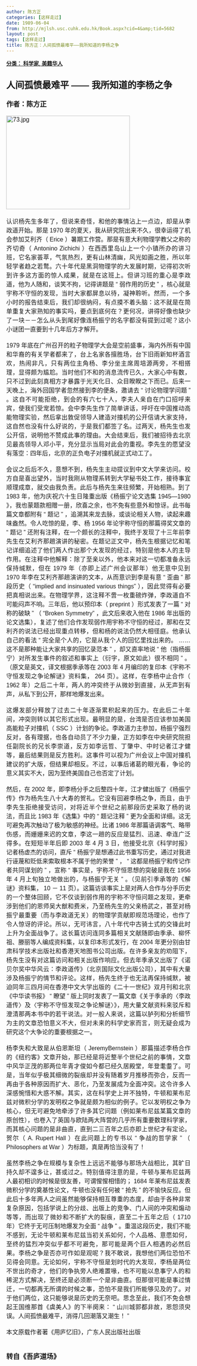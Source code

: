 ```yaml
---
author: 陈方正
categories: [这样走过]
date: 1989-06-04
from: http://mjlsh.usc.cuhk.edu.hk/Book.aspx?cid=4&amp;tid=5682
layout: post
tags: [这样走过]
title: 陈方正：人间孤愤最难平——我所知道的李杨之争
---
```


<div style="margin: 15px 10px 10px 0px;">
<div>
<span id="ctl00_ContentPlaceHolder1_chapter1_SubjectLabel" style="font-weight:bold;text-decoration:underline;">
   分类： 科学家, 美籍华人
  </span>
</div>
<div>
<b>
<font size="5">
<br/>
</font>
</b>
</div>
<div>
<p class="p2" style='margin: 0px; text-align: justify; font-variant-numeric: normal; font-variant-east-asian: normal; font-stretch: normal; line-height: normal; font-family: "PingFang SC";'>
<b>
<font size="5">
<span class="s1" style="font-kerning: none;">
      人间孤愤最难平
     </span>
<span class="s2" style="font-variant-numeric: normal; font-variant-east-asian: normal; font-stretch: normal; line-height: normal; font-family: Helvetica; font-kerning: none;">
      ——
     </span>
<span class="s1" style="font-kerning: none;">
      我所知道的李杨之争
     </span>
</font>
</b>
</p>
<p class="p1" style="margin: 0px; text-align: justify; font-variant-numeric: normal; font-variant-east-asian: normal; font-stretch: normal; line-height: normal; font-family: Helvetica; min-height: 19px;">
<b>
<font size="4">
<span class="s1" style="font-kerning: none;">
</span>
<br/>
</font>
</b>
</p>
<p class="p2" style='margin: 0px; text-align: justify; font-variant-numeric: normal; font-variant-east-asian: normal; font-stretch: normal; line-height: normal; font-family: "PingFang SC";'>
<span class="s1" style="font-kerning: none;">
<b style="">
<font size="4">
      作者：陈方正
     </font>
</b>
</span>
</p>
<p class="p1" style="margin: 0px; text-align: justify; font-variant-numeric: normal; font-variant-east-asian: normal; font-stretch: normal; font-size: 16px; line-height: normal; font-family: Helvetica; min-height: 19px;">
<span class="s1" style="font-kerning: none;">
</span>
<br/>
</p>
<p class="p3" style="margin: 0px; text-align: justify; font-variant-numeric: normal; font-variant-east-asian: normal; font-stretch: normal; font-size: 16px; line-height: normal; font-family: Helvetica;">
<span class="s1" style="font-kerning: none;">
<img alt="73.jpg" border="0" height="250" src="https://i.imgur.com/WA1bKrC.jpeg" width="331"/>
</span>
</p>
<p class="p1" style="margin: 0px; text-align: justify; font-variant-numeric: normal; font-variant-east-asian: normal; font-stretch: normal; font-size: 16px; line-height: normal; font-family: Helvetica; min-height: 19px;">
<span class="s1" style="font-kerning: none;">
</span>
<br/>
</p>
<p class="p2" style='margin: 0px; text-align: justify; font-variant-numeric: normal; font-variant-east-asian: normal; font-stretch: normal; font-size: 16px; line-height: normal; font-family: "PingFang SC";'>
<span class="s1" style="font-kerning: none;">
    认识杨先生多年了，但说来奇怪，和他的事情沾上一点边，却是从李政道开始。那是
   </span>
<span class="s2" style="font-variant-numeric: normal; font-variant-east-asian: normal; font-stretch: normal; line-height: normal; font-family: Helvetica; font-kerning: none;">
    1970
   </span>
<span class="s1" style="font-kerning: none;">
    年的夏天，我从研究院出来不久，很幸运得了机会参加艾利齐（
   </span>
<span class="s2" style="font-variant-numeric: normal; font-variant-east-asian: normal; font-stretch: normal; line-height: normal; font-family: Helvetica; font-kerning: none;">
    Erice
   </span>
<span class="s1" style="font-kerning: none;">
    ）暑期工作营。那是有意大利物理学教父之称的齐切奇（
   </span>
<span class="s2" style="font-variant-numeric: normal; font-variant-east-asian: normal; font-stretch: normal; line-height: normal; font-family: Helvetica; font-kerning: none;">
    Antonino Zichichi
   </span>
<span class="s1" style="font-kerning: none;">
    ）在西西里岛山上一个小镇所办的讲习班，它名家荟萃，气氛热烈，更有山林清幽，风光如画之胜，所以年轻学者趋之若鹜。六十年代是黑洞物理学的大发展时期，记得初次听到许多这方面的惊人成果，就是在这班上。但讲习班的重心是李政道，他为人随和，谈笑不拘，记得讲题是
   </span>
<span class="s2" style="font-variant-numeric: normal; font-variant-east-asian: normal; font-stretch: normal; line-height: normal; font-family: Helvetica; font-kerning: none;">
    “
   </span>
<span class="s1" style="font-kerning: none;">
    弱作用的历史
   </span>
<span class="s2" style="font-variant-numeric: normal; font-variant-east-asian: normal; font-stretch: normal; line-height: normal; font-family: Helvetica; font-kerning: none;">
    ”
   </span>
<span class="s1" style="font-kerning: none;">
    ，核心就是宇称不守恒的发现，当时大家都屏息以待，凝神聆听。然而，一个多小时的报告结束后，我们却很纳闷，有点摸不着头脑：这不就是在简单重复大家熟知的事实吗，要点到底何在？更何况，讲得好像也缺少了一块－－怎么从头到尾好像连杨振宁的名字都没有提到过呢？这小小谜团一直要到十几年后方才解开。
   </span>
</p>
<p class="p1" style="margin: 0px; text-align: justify; font-variant-numeric: normal; font-variant-east-asian: normal; font-stretch: normal; font-size: 16px; line-height: normal; font-family: Helvetica; min-height: 19px;">
<span class="s1" style="font-kerning: none;">
</span>
<br/>
</p>
<p class="p2" style='margin: 0px; text-align: justify; font-variant-numeric: normal; font-variant-east-asian: normal; font-stretch: normal; font-size: 16px; line-height: normal; font-family: "PingFang SC";'>
<span class="s2" style="font-variant-numeric: normal; font-variant-east-asian: normal; font-stretch: normal; line-height: normal; font-family: Helvetica; font-kerning: none;">
    1979
   </span>
<span class="s1" style="font-kerning: none;">
    年底在广州召开的粒子物理学大会是空前盛事，海内外所有中国和华裔的有关学者都来了，台上名家各擅胜场，台下旧雨新知杯酒言欢，热闹非凡，只有两位主角杨、李分坐主席周培源两旁，不相搭理，显得颇为尴尬。当时他们不和的消息流传已久，大家心中有数，只不过到此刻真相方才暴露于光天化日、众目睽睽之下而已。后来一天晚上，海外回国学者忽然接到李的便条，邀请去
   </span>
<span class="s2" style="font-variant-numeric: normal; font-variant-east-asian: normal; font-stretch: normal; line-height: normal; font-family: Helvetica; font-kerning: none;">
    “
   </span>
<span class="s1" style="font-kerning: none;">
    讨论物理学问题
   </span>
<span class="s2" style="font-variant-numeric: normal; font-variant-east-asian: normal; font-stretch: normal; line-height: normal; font-family: Helvetica; font-kerning: none;">
    ”
   </span>
<span class="s1" style="font-kerning: none;">
    。这自不可能拒绝，到会的有六七十人，李夫人亲自在门口招呼来宾，使我们受宠若惊。会中李先生作了简单讲话，呼吁在中国推动高能物理实验，然后拿出敦促领导人建造对撞机的公开信请大家支持，这自然也没有什么好说的，于是我们都签了名。过两天，杨先生也发公开信，说明他不赞成此事的理由。大会结束后，我们被招待去北京见最高领导人邓小平，充分显示当局对此会的重视。李先生的愿望没有落空：四年后，北京的正负电子对撞机就正式动工了。
   </span>
</p>
<p class="p1" style="margin: 0px; text-align: justify; font-variant-numeric: normal; font-variant-east-asian: normal; font-stretch: normal; font-size: 16px; line-height: normal; font-family: Helvetica; min-height: 19px;">
<span class="s1" style="font-kerning: none;">
</span>
<br/>
</p>
<p class="p2" style='margin: 0px; text-align: justify; font-variant-numeric: normal; font-variant-east-asian: normal; font-stretch: normal; font-size: 16px; line-height: normal; font-family: "PingFang SC";'>
<span class="s1" style="font-kerning: none;">
    会议之后后不久，意想不到，杨先生主动提议到中文大学来访问。校方自是喜出望外，当时我刚从物理系转到大学秘书处工作，接待事宜顺理成章，就交由我负责。此后与杨先生来往频繁，开始相熟。到了
   </span>
<span class="s2" style="font-variant-numeric: normal; font-variant-east-asian: normal; font-stretch: normal; line-height: normal; font-family: Helvetica; font-kerning: none;">
    1983
   </span>
<span class="s1" style="font-kerning: none;">
    年，他为庆祝六十生日隆重出版《杨振宁论文选集
   </span>
<span class="s2" style="font-variant-numeric: normal; font-variant-east-asian: normal; font-stretch: normal; line-height: normal; font-family: Helvetica; font-kerning: none;">
    1945—1980
   </span>
<span class="s1" style="font-kerning: none;">
    》，我也蒙题款相赠一册，欣喜之余，也不免有些意外和惊讶。此书每篇文章都附有
   </span>
<span class="s2" style="font-variant-numeric: normal; font-variant-east-asian: normal; font-stretch: normal; line-height: normal; font-family: Helvetica; font-kerning: none;">
    “
   </span>
<span class="s1" style="font-kerning: none;">
    题记
   </span>
<span class="s2" style="font-variant-numeric: normal; font-variant-east-asian: normal; font-stretch: normal; line-height: normal; font-family: Helvetica; font-kerning: none;">
    ”
   </span>
<span class="s1" style="font-kerning: none;">
    ，追溯其来龙去脉，或谈论相关人物，读起来趣味盎然。令人吃惊的是，李、杨
   </span>
<span class="s2" style="font-variant-numeric: normal; font-variant-east-asian: normal; font-stretch: normal; line-height: normal; font-family: Helvetica; font-kerning: none;">
    1956
   </span>
<span class="s1" style="font-kerning: none;">
    年论宇称守恒的那篇得奖文章的
   </span>
<span class="s2" style="font-variant-numeric: normal; font-variant-east-asian: normal; font-stretch: normal; line-height: normal; font-family: Helvetica; font-kerning: none;">
    “
   </span>
<span class="s1" style="font-kerning: none;">
    题记
   </span>
<span class="s2" style="font-variant-numeric: normal; font-variant-east-asian: normal; font-stretch: normal; line-height: normal; font-family: Helvetica; font-kerning: none;">
    ”
   </span>
<span class="s1" style="font-kerning: none;">
    还附有注释，在一个颇长的注释中，我终于发现了十三年前李先生在艾利齐那趟演讲的秘密。在题记正文中，杨先生根据记忆和笔记详细追述了他们两人作出那个大发现的经过，特别是他本人的主导作用。在注释中他解释：除了至亲以外，他本来对这一切都准备永远保持缄默，但在
   </span>
<span class="s2" style="font-variant-numeric: normal; font-variant-east-asian: normal; font-stretch: normal; line-height: normal; font-family: Helvetica; font-kerning: none;">
    1979
   </span>
<span class="s1" style="font-kerning: none;">
    年（亦即上述广州会议那年）他无意中见到
   </span>
<span class="s2" style="font-variant-numeric: normal; font-variant-east-asian: normal; font-stretch: normal; line-height: normal; font-family: Helvetica; font-kerning: none;">
    1970
   </span>
<span class="s1" style="font-kerning: none;">
    年李在艾利齐那趟演讲的文本，从而意识到李是有意
   </span>
<span class="s2" style="font-variant-numeric: normal; font-variant-east-asian: normal; font-stretch: normal; line-height: normal; font-family: Helvetica; font-kerning: none;">
    “
   </span>
<span class="s1" style="font-kerning: none;">
    歪曲
   </span>
<span class="s2" style="font-variant-numeric: normal; font-variant-east-asian: normal; font-stretch: normal; line-height: normal; font-family: Helvetica; font-kerning: none;">
    ”
   </span>
<span class="s1" style="font-kerning: none;">
    那段历史（
   </span>
<span class="s2" style="font-variant-numeric: normal; font-variant-east-asian: normal; font-stretch: normal; line-height: normal; font-family: Helvetica; font-kerning: none;">
    “implied and insinuated various things”
   </span>
<span class="s1" style="font-kerning: none;">
    ），因此觉得有必要把真相说出来。在物理学界，这注释不啻一枚重磅炸弹，李政道自不可能闷声不响。三年后，他以预印本（
   </span>
<span class="s2" style="font-variant-numeric: normal; font-variant-east-asian: normal; font-stretch: normal; line-height: normal; font-family: Helvetica; font-kerning: none;">
    preprint
   </span>
<span class="s1" style="font-kerning: none;">
    ）形式发表了一篇
   </span>
<span class="s2" style="font-variant-numeric: normal; font-variant-east-asian: normal; font-stretch: normal; line-height: normal; font-family: Helvetica; font-kerning: none;">
    “
   </span>
<span class="s1" style="font-kerning: none;">
    对称的破缺
   </span>
<span class="s2" style="font-variant-numeric: normal; font-variant-east-asian: normal; font-stretch: normal; line-height: normal; font-family: Helvetica; font-kerning: none;">
    ”
   </span>
<span class="s1" style="font-kerning: none;">
    （
   </span>
<span class="s2" style="font-variant-numeric: normal; font-variant-east-asian: normal; font-stretch: normal; line-height: normal; font-family: Helvetica; font-kerning: none;">
    “Broken Symmetry”
   </span>
<span class="s1" style="font-kerning: none;">
    ，此文后来收入他在
   </span>
<span class="s2" style="font-variant-numeric: normal; font-variant-east-asian: normal; font-stretch: normal; line-height: normal; font-family: Helvetica; font-kerning: none;">
    1986
   </span>
<span class="s1" style="font-kerning: none;">
    年出版的论文选集），复述了他们合作发现弱作用宇称不守恒的经过，那和在艾利齐的说法已经出现重点转移，但和杨的说法仍然大相径庭。他承认自己的看法
   </span>
<span class="s2" style="font-variant-numeric: normal; font-variant-east-asian: normal; font-stretch: normal; line-height: normal; font-family: Helvetica; font-kerning: none;">
    “
   </span>
<span class="s1" style="font-kerning: none;">
    完全是个人的，它是从我个人的回忆里找出来的。
   </span>
<span class="s2" style="font-variant-numeric: normal; font-variant-east-asian: normal; font-stretch: normal; line-height: normal; font-family: Helvetica; font-kerning: none;">
    ……
   </span>
<span class="s1" style="font-kerning: none;">
    这不是那种能让大家共享的回忆录范本
   </span>
<span class="s2" style="font-variant-numeric: normal; font-variant-east-asian: normal; font-stretch: normal; line-height: normal; font-family: Helvetica; font-kerning: none;">
    ”
   </span>
<span class="s1" style="font-kerning: none;">
    ，却又直率地说
   </span>
<span class="s2" style="font-variant-numeric: normal; font-variant-east-asian: normal; font-stretch: normal; line-height: normal; font-family: Helvetica; font-kerning: none;">
    “
   </span>
<span class="s1" style="font-kerning: none;">
    他（指杨振宁）对所发生事件的叙述和事实上（衍字，原文如此）很不相同
   </span>
<span class="s2" style="font-variant-numeric: normal; font-variant-east-asian: normal; font-stretch: normal; line-height: normal; font-family: Helvetica; font-kerning: none;">
    ”
   </span>
<span class="s1" style="font-kerning: none;">
    。（原文是英文，译文根据季承等在
   </span>
<span class="s2" style="font-variant-numeric: normal; font-variant-east-asian: normal; font-stretch: normal; line-height: normal; font-family: Helvetica; font-kerning: none;">
    2003
   </span>
<span class="s1" style="font-kerning: none;">
    年
   </span>
<span class="s2" style="font-variant-numeric: normal; font-variant-east-asian: normal; font-stretch: normal; line-height: normal; font-family: Helvetica; font-kerning: none;">
    4
   </span>
<span class="s1" style="font-kerning: none;">
    月编印的复印本《宇称不守恒发现之争论解谜》资料集，
   </span>
<span class="s2" style="font-variant-numeric: normal; font-variant-east-asian: normal; font-stretch: normal; line-height: normal; font-family: Helvetica; font-kerning: none;">
    264
   </span>
<span class="s1" style="font-kerning: none;">
    页）。这样，在李杨中止合作（
   </span>
<span class="s2" style="font-variant-numeric: normal; font-variant-east-asian: normal; font-stretch: normal; line-height: normal; font-family: Helvetica; font-kerning: none;">
    1962
   </span>
<span class="s1" style="font-kerning: none;">
    年）之后二十年，两人的冲突终于从微妙到直接，从无声到有声，从私下到公开，那样地爆发出来。
   </span>
</p>
<p class="p1" style="margin: 0px; text-align: justify; font-variant-numeric: normal; font-variant-east-asian: normal; font-stretch: normal; font-size: 16px; line-height: normal; font-family: Helvetica; min-height: 19px;">
<span class="s1" style="font-kerning: none;">
</span>
<br/>
</p>
<p class="p2" style='margin: 0px; text-align: justify; font-variant-numeric: normal; font-variant-east-asian: normal; font-stretch: normal; font-size: 16px; line-height: normal; font-family: "PingFang SC";'>
<span class="s1" style="font-kerning: none;">
    这爆发部分释放了过去二十年逐渐累积起来的压力。在此后二十年间，冲突则转以其它形式出现。最明显的是，台湾是否应该参加美国高能粒子对撞机（
   </span>
<span class="s2" style="font-variant-numeric: normal; font-variant-east-asian: normal; font-stretch: normal; line-height: normal; font-family: Helvetica; font-kerning: none;">
    SSC
   </span>
<span class="s1" style="font-kerning: none;">
    ）计划的争论。李政道力主参加，杨振宁强烈反对，各有理据，也各自动员了不少力量，正方如李在中央研究院担任副院长的兄长李崇道，反方如李远哲、丁肇中、中时记者江才健等，最后结果则是反方胜利。这事件可以视为广州会议上中国对撞机建议的扩大版，但结果却相反。不过，以事后诸葛的眼光看，争论的意义其实不大，因为至终美国自己也否定了计划。
   </span>
</p>
<p class="p1" style="margin: 0px; text-align: justify; font-variant-numeric: normal; font-variant-east-asian: normal; font-stretch: normal; font-size: 16px; line-height: normal; font-family: Helvetica; min-height: 19px;">
<span class="s1" style="font-kerning: none;">
</span>
<br/>
</p>
<p class="p2" style='margin: 0px; text-align: justify; font-variant-numeric: normal; font-variant-east-asian: normal; font-stretch: normal; font-size: 16px; line-height: normal; font-family: "PingFang SC";'>
<span class="s1" style="font-kerning: none;">
    然后，在
   </span>
<span class="s2" style="font-variant-numeric: normal; font-variant-east-asian: normal; font-stretch: normal; line-height: normal; font-family: Helvetica; font-kerning: none;">
    2002
   </span>
<span class="s1" style="font-kerning: none;">
    年，即李杨分手之后整四十年，江才健出版了《杨振宁传》作为杨先生八十大寿的贺礼。它没有回避李杨之争，而且，由于李先生拒绝接受访问，对将近半个世纪之前那段历史采取了杨的说法，而且比
   </span>
<span class="s2" style="font-variant-numeric: normal; font-variant-east-asian: normal; font-stretch: normal; line-height: normal; font-family: Helvetica; font-kerning: none;">
    1983
   </span>
<span class="s1" style="font-kerning: none;">
    年《选集》中的
   </span>
<span class="s2" style="font-variant-numeric: normal; font-variant-east-asian: normal; font-stretch: normal; line-height: normal; font-family: Helvetica; font-kerning: none;">
    “
   </span>
<span class="s1" style="font-kerning: none;">
    题记注释
   </span>
<span class="s2" style="font-variant-numeric: normal; font-variant-east-asian: normal; font-stretch: normal; line-height: normal; font-family: Helvetica; font-kerning: none;">
    ”
   </span>
<span class="s1" style="font-kerning: none;">
    更为全面和详细。这无可避免再次触动了极为敏感的神经。比诸
   </span>
<span class="s2" style="font-variant-numeric: normal; font-variant-east-asian: normal; font-stretch: normal; line-height: normal; font-family: Helvetica; font-kerning: none;">
    1986
   </span>
<span class="s1" style="font-kerning: none;">
    年那篇语调客气、略带伤感，而姗姗来迟的文章，李这一趟的反应是猛烈、迅速、牵连广泛得多。在短短半年后即
   </span>
<span class="s2" style="font-variant-numeric: normal; font-variant-east-asian: normal; font-stretch: normal; line-height: normal; font-family: Helvetica; font-kerning: none;">
    2003
   </span>
<span class="s1" style="font-kerning: none;">
    年
   </span>
<span class="s2" style="font-variant-numeric: normal; font-variant-east-asian: normal; font-stretch: normal; line-height: normal; font-family: Helvetica; font-kerning: none;">
    4
   </span>
<span class="s1" style="font-kerning: none;">
    月
   </span>
<span class="s2" style="font-variant-numeric: normal; font-variant-east-asian: normal; font-stretch: normal; line-height: normal; font-family: Helvetica; font-kerning: none;">
    3
   </span>
<span class="s1" style="font-kerning: none;">
    日，他接受北京《科学时报》记者杨虚杰的访问，直斥
   </span>
<span class="s2" style="font-variant-numeric: normal; font-variant-east-asian: normal; font-stretch: normal; line-height: normal; font-family: Helvetica; font-kerning: none;">
    “
   </span>
<span class="s1" style="font-kerning: none;">
    杨振宁是想通过此书重写历史，通过对我进行诬蔑和贬低来索取根本不属于他的荣誉
   </span>
<span class="s2" style="font-variant-numeric: normal; font-variant-east-asian: normal; font-stretch: normal; line-height: normal; font-family: Helvetica; font-kerning: none;">
    ”
   </span>
<span class="s1" style="font-kerning: none;">
    ，
   </span>
<span class="s2" style="font-variant-numeric: normal; font-variant-east-asian: normal; font-stretch: normal; line-height: normal; font-family: Helvetica; font-kerning: none;">
    “
   </span>
<span class="s1" style="font-kerning: none;">
    这都是杨振宁和传记作者共同谋划的
   </span>
<span class="s2" style="font-variant-numeric: normal; font-variant-east-asian: normal; font-stretch: normal; line-height: normal; font-family: Helvetica; font-kerning: none;">
    ”
   </span>
<span class="s1" style="font-kerning: none;">
    ，宣称
   </span>
<span class="s2" style="font-variant-numeric: normal; font-variant-east-asian: normal; font-stretch: normal; line-height: normal; font-family: Helvetica; font-kerning: none;">
    “
   </span>
<span class="s1" style="font-kerning: none;">
    事实是，宇称不守恒思想的突破是我在
   </span>
<span class="s2" style="font-variant-numeric: normal; font-variant-east-asian: normal; font-stretch: normal; line-height: normal; font-family: Helvetica; font-kerning: none;">
    1956
   </span>
<span class="s1" style="font-kerning: none;">
    年
   </span>
<span class="s2" style="font-variant-numeric: normal; font-variant-east-asian: normal; font-stretch: normal; line-height: normal; font-family: Helvetica; font-kerning: none;">
    4
   </span>
<span class="s1" style="font-kerning: none;">
    月上旬独立地做出的，与杨振宁无关
   </span>
<span class="s2" style="font-variant-numeric: normal; font-variant-east-asian: normal; font-stretch: normal; line-height: normal; font-family: Helvetica; font-kerning: none;">
    ”
   </span>
<span class="s1" style="font-kerning: none;">
    。（见前引季承等的《解谜》资料集，
   </span>
<span class="s2" style="font-variant-numeric: normal; font-variant-east-asian: normal; font-stretch: normal; line-height: normal; font-family: Helvetica; font-kerning: none;">
    10
   </span>
<span class="s1" style="font-kerning: none;">
    －
   </span>
<span class="s2" style="font-variant-numeric: normal; font-variant-east-asian: normal; font-stretch: normal; line-height: normal; font-family: Helvetica; font-kerning: none;">
    11
   </span>
<span class="s1" style="font-kerning: none;">
    页）。这篇访谈事实上是对两人合作与分手历史的一个整体回顾，它不仅谈到弱作用的宇称不守恒问题之发现，更牵涉到他们的恩师吴大猷和费米，乃至杨先生的父亲杨武之，甚至对杨振宁最重要（而与李政道无关）的物理学贡献即规范场理论，也作了令人惊讶的评论。所以，无可讳言，八十年代中古骑士式的交锋此时上升为全面战争了。这长篇访问连同多篇相关文献随即由季承、柳怀祖、滕丽等人编成资料集，以复印本形式发行，在
   </span>
<span class="s2" style="font-variant-numeric: normal; font-variant-east-asian: normal; font-stretch: normal; line-height: normal; font-family: Helvetica; font-kerning: none;">
    2004
   </span>
<span class="s1" style="font-kerning: none;">
    年更分别由甘肃科学技术出版社和香港天地图书公司出版。在许多亲友的劝阻下，杨先生没有对这篇访问和相关出版作响应。但去年季承又出版了《诺贝尔奖中华风云：李政道传》（北京国际文化出版公司），其中有大量涉及杨振宁的情节和评论。这样，杨先生终于也无法再保持缄默，被迫同年三四月间在香港中文大学出版的《二十一世纪》双月刊和北京《中华读书报》
   </span>
<span class="s2" style="font-variant-numeric: normal; font-variant-east-asian: normal; font-stretch: normal; line-height: normal; font-family: Helvetica; font-kerning: none;">
    “
   </span>
<span class="s1" style="font-kerning: none;">
    瞭望
   </span>
<span class="s2" style="font-variant-numeric: normal; font-variant-east-asian: normal; font-stretch: normal; line-height: normal; font-family: Helvetica; font-kerning: none;">
    ”
   </span>
<span class="s1" style="font-kerning: none;">
    版上同时发表了一篇文章《关于季承的〈李政道传〉及〈宇称不守恒发现之争论解谜〉》，用大量文献资料来驳斥和澄清那两本书中的若干说法。对一般人来说，这篇以胪列和分析细节为主的文章恐怕意义不大，但对未来的科学史家而言，则无疑会成为研究这个大争论的重要根据之一。
   </span>
</p>
<p class="p1" style="margin: 0px; text-align: justify; font-variant-numeric: normal; font-variant-east-asian: normal; font-stretch: normal; font-size: 16px; line-height: normal; font-family: Helvetica; min-height: 19px;">
<span class="s1" style="font-kerning: none;">
</span>
<br/>
</p>
<p class="p2" style='margin: 0px; text-align: justify; font-variant-numeric: normal; font-variant-east-asian: normal; font-stretch: normal; font-size: 16px; line-height: normal; font-family: "PingFang SC";'>
<span class="s1" style="font-kerning: none;">
    杨李失和大致是从伯恩斯坦（
   </span>
<span class="s2" style="font-variant-numeric: normal; font-variant-east-asian: normal; font-stretch: normal; line-height: normal; font-family: Helvetica; font-kerning: none;">
    JeremyBernstein
   </span>
<span class="s1" style="font-kerning: none;">
    ）那篇描述李杨合作的《纽约客》文章开始，那已经是将近整半个世纪之前的事情，文章中风华正茂的那两位年青才俊如今都已经久居殿堂，年登耄耋了。可是，当年似乎极其细微的裂痕却并没有随着岁月推移而弥合，反而一再由于各种原因而扩大、恶化，乃至发展成为全面冲突。这令许多人深感惋惜和大惑不解。其实，这在科学史上并不独特，牛顿和莱布尼兹对微积分学的发明权之争就是颇为相似的例子。它以发明权之争为核心，但无可避免地牵涉了许多其它问题（例如莱布尼兹某篇文章的原创性），也卷入了英国与欧陆两大阵营的几乎所有重要数理科学家，而其核心问题的是非曲直，直到二三百年之后亦即上世纪才有定论。贺尔（
   </span>
<span class="s2" style="font-variant-numeric: normal; font-variant-east-asian: normal; font-stretch: normal; line-height: normal; font-family: Helvetica; font-kerning: none;">
    A. Rupert Hall
   </span>
<span class="s1" style="font-kerning: none;">
    ）在此问题上的专书以
   </span>
<span class="s2" style="font-variant-numeric: normal; font-variant-east-asian: normal; font-stretch: normal; line-height: normal; font-family: Helvetica; font-kerning: none;">
    “
   </span>
<span class="s1" style="font-kerning: none;">
    争战的哲学家
   </span>
<span class="s2" style="font-variant-numeric: normal; font-variant-east-asian: normal; font-stretch: normal; line-height: normal; font-family: Helvetica; font-kerning: none;">
    ”
   </span>
<span class="s1" style="font-kerning: none;">
    （
   </span>
<span class="s2" style="font-variant-numeric: normal; font-variant-east-asian: normal; font-stretch: normal; line-height: normal; font-family: Helvetica; font-kerning: none;">
    Philosophers at War
   </span>
<span class="s1" style="font-kerning: none;">
    ）为标题，真是再恰当没有了！
   </span>
</p>
<p class="p1" style="margin: 0px; text-align: justify; font-variant-numeric: normal; font-variant-east-asian: normal; font-stretch: normal; font-size: 16px; line-height: normal; font-family: Helvetica; min-height: 19px;">
<span class="s1" style="font-kerning: none;">
</span>
<br/>
</p>
<p class="p2" style='margin: 0px; text-align: justify; font-variant-numeric: normal; font-variant-east-asian: normal; font-stretch: normal; font-size: 16px; line-height: normal; font-family: "PingFang SC";'>
<span class="s1" style="font-kerning: none;">
    虽然李杨之争在规模与复杂性上远远不能够与那场大战相比，其旷日持久却不遑多让，甚或过之。特别值得注意的是，牛顿与莱布尼兹两人最初相识的时候是很友善，可谓惺惺相惜的；
   </span>
<span class="s2" style="font-variant-numeric: normal; font-variant-east-asian: normal; font-stretch: normal; line-height: normal; font-family: Helvetica; font-kerning: none;">
    1684
   </span>
<span class="s1" style="font-kerning: none;">
    年莱布尼兹发表微积分学的奠基性论文，牛顿也没有任何被
   </span>
<span class="s2" style="font-variant-numeric: normal; font-variant-east-asian: normal; font-stretch: normal; line-height: normal; font-family: Helvetica; font-kerning: none;">
    “
   </span>
<span class="s1" style="font-kerning: none;">
    抢先
   </span>
<span class="s2" style="font-variant-numeric: normal; font-variant-east-asian: normal; font-stretch: normal; line-height: normal; font-family: Helvetica; font-kerning: none;">
    ”
   </span>
<span class="s1" style="font-kerning: none;">
    的不愉快反应。但此后十多年两人之间虽然能够保持相互尊重的态度，却由于各种非常复杂原因，包括学说上的分歧、出版上的竞争、门人间的冲突和煽动等等，而出现了微妙和不断扩大的裂痕，直至二十五年之后（
   </span>
<span class="s2" style="font-variant-numeric: normal; font-variant-east-asian: normal; font-stretch: normal; line-height: normal; font-family: Helvetica; font-kerning: none;">
    1710
   </span>
<span class="s1" style="font-kerning: none;">
    年）它终于无可压制地爆发为全面
   </span>
<span class="s2" style="font-variant-numeric: normal; font-variant-east-asian: normal; font-stretch: normal; line-height: normal; font-family: Helvetica; font-kerning: none;">
    “
   </span>
<span class="s1" style="font-kerning: none;">
    战争
   </span>
<span class="s2" style="font-variant-numeric: normal; font-variant-east-asian: normal; font-stretch: normal; line-height: normal; font-family: Helvetica; font-kerning: none;">
    ”
   </span>
<span class="s1" style="font-kerning: none;">
    。重温这段历史，我们不能不感到，无论牛顿和莱布尼兹当初关系如何，个人品格、意愿如何，至终的猛烈冲突似乎都不可避免，那可能是两个巨人相遇的必然后果。李杨之争是否亦可作如是观呢？我不敢说，我想他们两位恐怕不见得会同意。无论如何，宇称不守恒是划时代的大发现，李杨是两位不世出的奇才，他们的争执旁人绝难置喙，也不可能以息事宁人的和稀泥方式解决，至终还是必须断一个是非曲直。但那很可能是事过情迁，一切都再无所谓的时候之事，恐怕不是我们所能够见及的了。对于他们两位，这只能够说是历史的无奈吧。思念至此，我们不免会想起王国维那首《虞美人》的下半阕来：
   </span>
<span class="s2" style="font-variant-numeric: normal; font-variant-east-asian: normal; font-stretch: normal; line-height: normal; font-family: Helvetica; font-kerning: none;">
    “
   </span>
<span class="s1" style="font-kerning: none;">
    山川城郭都非故，恩怨须臾误。人间孤愤最难平，消得几回潮落又潮生！
   </span>
<span class="s2" style="font-variant-numeric: normal; font-variant-east-asian: normal; font-stretch: normal; line-height: normal; font-family: Helvetica; font-kerning: none;">
    ”
   </span>
</p>
<p class="p1" style="margin: 0px; text-align: justify; font-variant-numeric: normal; font-variant-east-asian: normal; font-stretch: normal; font-size: 16px; line-height: normal; font-family: Helvetica; min-height: 19px;">
<span class="s1" style="font-kerning: none;">
</span>
<br/>
</p>
<p class="p2" style='margin: 0px; text-align: justify; font-variant-numeric: normal; font-variant-east-asian: normal; font-stretch: normal; font-size: 16px; line-height: normal; font-family: "PingFang SC";'>
<span class="s1" style="font-kerning: none;">
    本文原载作者著《用庐忆旧》，广东人民出版社出版
   </span>
<span class="s2" style="font-variant-numeric: normal; font-variant-east-asian: normal; font-stretch: normal; line-height: normal; font-family: Helvetica; font-kerning: none;">
</span>
</p>
<p class="p1" style="margin: 0px; text-align: justify; font-variant-numeric: normal; font-variant-east-asian: normal; font-stretch: normal; font-size: 16px; line-height: normal; font-family: Helvetica; min-height: 19px;">
<span class="s1" style="font-kerning: none;">
</span>
<br/>
</p>
<p class="p1" style="margin: 0px; text-align: justify; font-variant-numeric: normal; font-variant-east-asian: normal; font-stretch: normal; line-height: normal; font-family: Helvetica; min-height: 19px;">
<b style="">
<font size="4">
<span class="s1" style="font-kerning: none;">
</span>
<br/>
</font>
</b>
</p>
<p class="p2" style='margin: 0px; text-align: justify; font-variant-numeric: normal; font-variant-east-asian: normal; font-stretch: normal; line-height: normal; font-family: "PingFang SC";'>
<span class="s1" style="font-kerning: none;">
<b style="">
<font size="4">
      转自《吾庐道场》
     </font>
</b>
</span>
</p>
</div>
</div>
